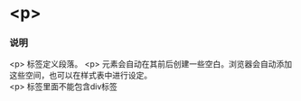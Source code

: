 # &lt;p&gt;

### 说明
&lt;p&gt; 标签定义段落。
&lt;p&gt; 元素会自动在其前后创建一些空白。浏览器会自动添加这些空间，也可以在样式表中进行设定。  
&lt;p&gt; 标签里面不能包含div标签
